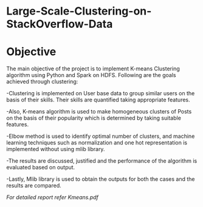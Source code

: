 # Large-Scale-Clustering-on-StackOverflow-Data

# Objective

The main objective of the project is to implement K-means Clustering algorithm using Python and Spark on HDFS. Following are the goals achieved through clustering:

-Clustering is implemented on User base data to group similar users on the basis of their skills. Their skills are quantified taking appropriate features.

-Also, K-means algorithm is used to make homogeneous clusters of Posts on the basis of their popularity which is determined by taking suitable features.

-Elbow method is used to identify optimal number of clusters, and machine learning techniques such as normalization and one hot representation is implemented without using mlib library.

-The results are discussed, justified and the performance of the algorithm is evaluated based on output.

-Lastly, Mlib library is used to obtain the outputs for both the cases and the results are compared.


*For detailed report refer Kmeans.pdf*
